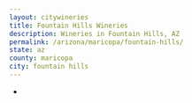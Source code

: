 ```yaml
---
layout: citywineries
title: Fountain Hills Wineries
description: Wineries in Fountain Hills, AZ
permalink: /arizona/maricopa/fountain-hills/
state: az
county: maricopa
city: fountain hills
---
```

-
